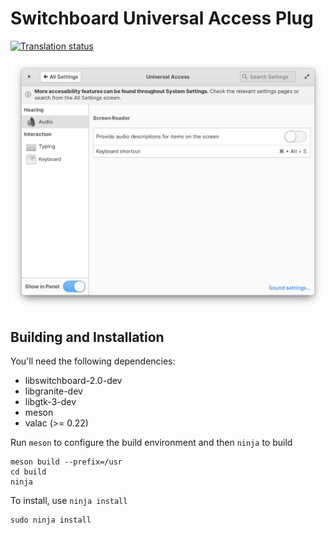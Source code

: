# Switchboard Universal Access Plug
[![Translation status](https://l10n.elementary.io/widgets/switchboard/-/switchboard-plug-a11y/svg-badge.svg)](https://l10n.elementary.io/engage/switchboard/?utm_source=widget)

![screenshot](data/screenshot-audio.png?raw=true)

## Building and Installation

You'll need the following dependencies:

* libswitchboard-2.0-dev
* libgranite-dev
* libgtk-3-dev
* meson
* valac (>= 0.22)

Run `meson` to configure the build environment and then `ninja` to build

    meson build --prefix=/usr
    cd build
    ninja

To install, use `ninja install`

    sudo ninja install
